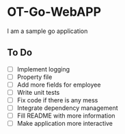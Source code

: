 # OT-Go-WebAPP

I am a sample go application

## To Do
- [ ] Implement logging
- [ ] Property file 
- [ ] Add more fields for employee
- [ ] Write unit tests
- [ ] Fix code if there is any mess
- [ ] Integrate dependency management
- [ ] Fill README with more information
- [ ] Make application more interactive
